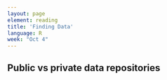 ```yaml
---
layout: page
element: reading
title: 'Finding Data'
language: R
week: "Oct 4"
---
```



## Public vs private data repositories
